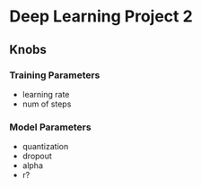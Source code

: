 # Deep Learning Project 2

## Knobs

### Training Parameters
- learning rate
- num of steps

### Model Parameters
- quantization
- dropout
- alpha
- r?
